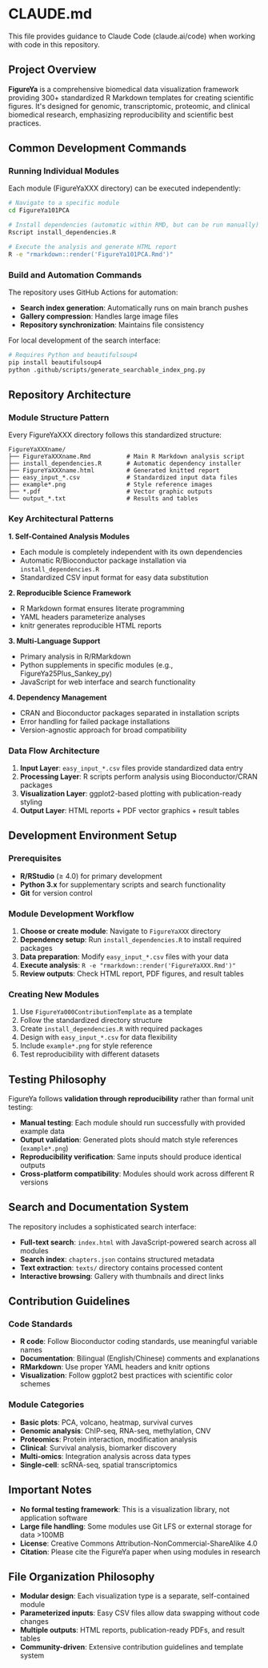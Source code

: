 # CLAUDE.md

This file provides guidance to Claude Code (claude.ai/code) when working with code in this repository.

## Project Overview

**FigureYa** is a comprehensive biomedical data visualization framework providing 300+ standardized R Markdown templates for creating scientific figures. It's designed for genomic, transcriptomic, proteomic, and clinical biomedical research, emphasizing reproducibility and scientific best practices.

## Common Development Commands

### Running Individual Modules
Each module (FigureYaXXX directory) can be executed independently:

```bash
# Navigate to a specific module
cd FigureYa101PCA

# Install dependencies (automatic within RMD, but can be run manually)
Rscript install_dependencies.R

# Execute the analysis and generate HTML report
R -e "rmarkdown::render('FigureYa101PCA.Rmd')"
```

### Build and Automation Commands
The repository uses GitHub Actions for automation:

- **Search index generation**: Automatically runs on main branch pushes
- **Gallery compression**: Handles large image files
- **Repository synchronization**: Maintains file consistency

For local development of the search interface:
```bash
# Requires Python and beautifulsoup4
pip install beautifulsoup4
python .github/scripts/generate_searchable_index_png.py
```

## Repository Architecture

### Module Structure Pattern
Every FigureYaXXX directory follows this standardized structure:
```
FigureYaXXXname/
├── FigureYaXXXname.Rmd          # Main R Markdown analysis script
├── install_dependencies.R       # Automatic dependency installer
├── FigureYaXXXname.html         # Generated knitted report
├── easy_input_*.csv             # Standardized input data files
├── example*.png                 # Style reference images
├── *.pdf                        # Vector graphic outputs
└── output_*.txt                 # Results and tables
```

### Key Architectural Patterns

**1. Self-Contained Analysis Modules**
- Each module is completely independent with its own dependencies
- Automatic R/Bioconductor package installation via `install_dependencies.R`
- Standardized CSV input format for easy data substitution

**2. Reproducible Science Framework**
- R Markdown format ensures literate programming
- YAML headers parameterize analyses
- knitr generates reproducible HTML reports

**3. Multi-Language Support**
- Primary analysis in R/RMarkdown
- Python supplements in specific modules (e.g., FigureYa25Plus_Sankey_py)
- JavaScript for web interface and search functionality

**4. Dependency Management**
- CRAN and Bioconductor packages separated in installation scripts
- Error handling for failed package installations
- Version-agnostic approach for broad compatibility

### Data Flow Architecture
1. **Input Layer**: `easy_input_*.csv` files provide standardized data entry
2. **Processing Layer**: R scripts perform analysis using Bioconductor/CRAN packages
3. **Visualization Layer**: ggplot2-based plotting with publication-ready styling
4. **Output Layer**: HTML reports + PDF vector graphics + result tables

## Development Environment Setup

### Prerequisites
- **R/RStudio** (≥ 4.0) for primary development
- **Python 3.x** for supplementary scripts and search functionality
- **Git** for version control

### Module Development Workflow
1. **Choose or create module**: Navigate to `FigureYaXXX` directory
2. **Dependency setup**: Run `install_dependencies.R` to install required packages
3. **Data preparation**: Modify `easy_input_*.csv` files with your data
4. **Execute analysis**: `R -e "rmarkdown::render('FigureYaXXX.Rmd')"`
5. **Review outputs**: Check HTML report, PDF figures, and result tables

### Creating New Modules
1. Use `FigureYa000ContributionTemplate` as a template
2. Follow the standardized directory structure
3. Create `install_dependencies.R` with required packages
4. Design with `easy_input_*.csv` for data flexibility
5. Include `example*.png` for style reference
6. Test reproducibility with different datasets

## Testing Philosophy

FigureYa follows **validation through reproducibility** rather than formal unit testing:

- **Manual testing**: Each module should run successfully with provided example data
- **Output validation**: Generated plots should match style references (`example*.png`)
- **Reproducibility verification**: Same inputs should produce identical outputs
- **Cross-platform compatibility**: Modules should work across different R versions

## Search and Documentation System

The repository includes a sophisticated search interface:
- **Full-text search**: `index.html` with JavaScript-powered search across all modules
- **Search index**: `chapters.json` contains structured metadata
- **Text extraction**: `texts/` directory contains processed content
- **Interactive browsing**: Gallery with thumbnails and direct links

## Contribution Guidelines

### Code Standards
- **R code**: Follow Bioconductor coding standards, use meaningful variable names
- **Documentation**: Bilingual (English/Chinese) comments and explanations
- **RMarkdown**: Use proper YAML headers and knitr options
- **Visualization**: Follow ggplot2 best practices with scientific color schemes

### Module Categories
- **Basic plots**: PCA, volcano, heatmap, survival curves
- **Genomic analysis**: ChIP-seq, RNA-seq, methylation, CNV
- **Proteomics**: Protein interaction, modification analysis
- **Clinical**: Survival analysis, biomarker discovery
- **Multi-omics**: Integration analysis across data types
- **Single-cell**: scRNA-seq, spatial transcriptomics

## Important Notes

- **No formal testing framework**: This is a visualization library, not application software
- **Large file handling**: Some modules use Git LFS or external storage for data >100MB
- **License**: Creative Commons Attribution-NonCommercial-ShareAlike 4.0
- **Citation**: Please cite the FigureYa paper when using modules in research

## File Organization Philosophy

- **Modular design**: Each visualization type is a separate, self-contained module
- **Parameterized inputs**: Easy CSV files allow data swapping without code changes
- **Multiple outputs**: HTML reports, publication-ready PDFs, and result tables
- **Community-driven**: Extensive contribution guidelines and template system